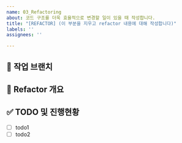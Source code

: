 ```yaml
---
name: 03_Refactoring
about: 코드 구조를 더욱 효율적으로 변경할 일이 있을 때 작성합니다.
title: "[REFACTOR] (이 부분을 지우고 refactor 내용에 대해 작성합니다)"
labels: ''
assignees: ''

---
```


<!-- Assignees, Labels 체크하기 -->

## 🌴 작업 브랜치 <!-- 작업할 브랜치 명시 -->

## 🔨 Refactor 개요 <!-- 리팩토링 하는 이유, 어떤 구조로 변경할 것인지 작성 -->

## ✅ TODO 및 진행현황 <!-- 할 일 목록을 만들고 진행사항 표시 -->

- [ ] todo1
- [ ] todo2